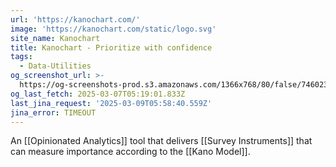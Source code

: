 ```yaml
---
url: 'https://kanochart.com/'
image: 'https://kanochart.com/static/logo.svg'
site_name: Kanochart
title: Kanochart - Prioritize with confidence
tags:
  - Data-Utilities
og_screenshot_url: >-
  https://og-screenshots-prod.s3.amazonaws.com/1366x768/80/false/7460235a983b96bc7899ae0dd029b0127a4082b799ae333197fb4f0e3de7e780.jpeg
og_last_fetch: 2025-03-07T05:19:01.833Z
last_jina_request: '2025-03-09T05:58:40.559Z'
jina_error: TIMEOUT
---
```

An [[Opinionated Analytics]] tool that delivers [[Survey Instruments]] that can measure importance according to the [[Kano Model]].


